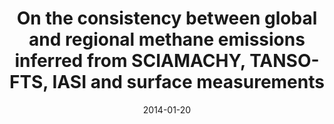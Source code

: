 ---
title: "<b>On the consistency between global and regional methane emissions inferred from SCIAMACHY, TANSO-FTS, IASI and surface measurements</b>"
collection: publications
permalink: /publication/2014-01-20-Cressot
date: 2014-01-20
year: 2014
venue: 'Atmospheric Chemistry and Physics'
paperurl: 'https://doi.org/doi:10.5194/acp-14-577-2014'
citation: '<b>11</b> - Cressot C., Chevallier F., Bousquet P., Crevoisier C., Dlugokencky E.J. et al., <b>On the consistency between global and regional methane emissions inferred from SCIAMACHY, TANSO-FTS, IASI and surface measurements</b>, Atmospheric Chemistry and Physics, 14, 577-592, 2014. <a href="https://doi.org/doi:10.5194/acp-14-577-2014">doi:10.5194/acp-14-577-2014</a> (cited 46 times)

'
---